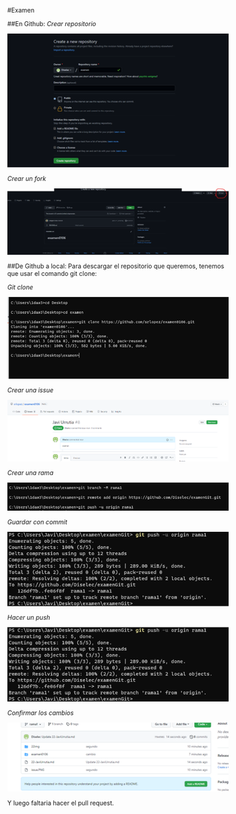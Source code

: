 #Examen

##En Github:
*Crear repositorio*

![image info](22img/repo.png)

*Crear un fork*

![image info](22img/fork.png)

##De Github a local:
Para descargar el repositorio que queremos, tenemos que usar el comando git clone:

*Git clone*

![image info](22img/clone.PNG)

*Crear una issue*

![image info](22img/issue.PNG)

*Crear una rama*

![image info](22img/rama.PNG)

*Guardar con commit*

![image info](22img/commit.png)

*Hacer un push*

![image info](22img/commit.png)

*Confirmar los cambios*

![image info](22img/cambios.PNG)

Y luego faltaria hacer el pull request.
